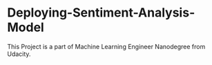 # Deploying-Sentiment-Analysis-Model
This Project is a part of Machine Learning Engineer Nanodegree from Udacity.
